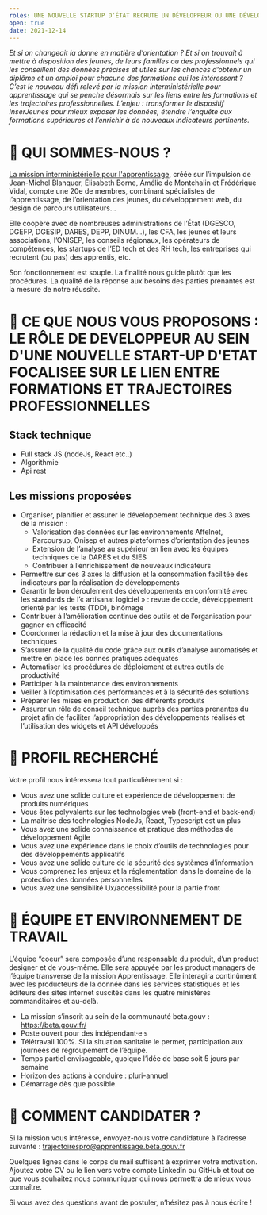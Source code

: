 ```yaml
---
roles: UNE NOUVELLE STARTUP D’ÉTAT RECRUTE UN DÉVELOPPEUR OU UNE DÉVELOPPEUSE FULL STACK POUR AIDER LES JEUNES À S’ORIENTER
open: true
date: 2021-12-14
---
```

*Et si on changeait la donne en matière d’orientation ? Et si on trouvait à mettre à disposition des jeunes, de leurs familles ou des professionnels qui les conseillent des données précises et utiles sur les chances d’obtenir un diplôme et un emploi pour chacune des formations qui les intéressent ? C’est le nouveau défi relevé par la mission interministérielle pour apprentissage qui se penche désormais sur les liens entre les formations et les trajectoires professionnelles. L’enjeu : transformer le dispositif InserJeunes pour mieux exposer les données, étendre l’enquête aux formations supérieures et l’enrichir à de nouveaux indicateurs pertinents.*



# 👋 QUI SOMMES-NOUS ?
[La mission interministérielle pour l'apprentissage](https://mission-apprentissage.gitbook.io/general/), créée sur l’impulsion de Jean-Michel Blanquer, Élisabeth Borne, Amélie de Montchalin et Frédérique Vidal, compte une 20e de membres, combinant spécialistes de l’apprentissage, de l’orientation des jeunes, du développement web, du design de parcours utilisateurs… 


Elle coopère avec de nombreuses administrations de l’État (DGESCO, DGEFP, DGESIP, DARES, DEPP, DINUM…), les CFA, les jeunes et leurs associations, l’ONISEP, les conseils régionaux, les opérateurs de compétences, les startups de l’ED tech et des RH tech, les entreprises qui recrutent (ou pas) des apprentis, etc. 

Son fonctionnement est souple. La finalité nous guide plutôt que les procédures. La qualité de la réponse aux besoins des parties prenantes est la mesure de notre réussite.



# 🤝 CE QUE NOUS VOUS PROPOSONS : LE RÔLE DE DEVELOPPEUR AU SEIN D'UNE NOUVELLE START-UP D'ETAT FOCALISEE SUR LE LIEN ENTRE FORMATIONS ET TRAJECTOIRES PROFESSIONNELLES


## Stack technique

* Full stack JS (nodeJs, React etc..)
* Algorithmie
* Api rest

## Les missions proposées

* Organiser, planifier et assurer le développement technique des 3 axes de la mission :
  * Valorisation des données sur les environnements Affelnet, Parcoursup, Onisep et autres plateformes d’orientation des jeunes
  * Extension de l’analyse au supérieur en lien avec les équipes techniques de la DARES et du SIES
  * Contribuer à l’enrichissement de nouveaux indicateurs
* Permettre sur ces 3 axes la diffusion et la consommation facilitée des indicateurs par la réalisation de développements
* Garantir le bon déroulement des développements en conformité avec les standards de l’« artisanat logiciel » : revue de code, développement orienté par les tests (TDD), binômage
* Contribuer à l’amélioration continue des outils et de l’organisation pour gagner en efficacité
* Coordonner la rédaction et la mise à jour des documentations techniques
* S’assurer de la qualité du code grâce aux outils d’analyse automatisés et mettre en place les bonnes pratiques adéquates
* Automatiser les procédures de déploiement et autres outils de productivité
* Participer à la maintenance des environnements
* Veiller à l’optimisation des performances et à la sécurité des solutions
* Préparer les mises en production des différents produits
* Assurer un rôle de conseil technique auprès des parties prenantes du projet afin de faciliter l’appropriation des développements réalisés et l’utilisation des widgets et API développés



# 🔎 PROFIL RECHERCHÉ 

Votre profil nous intéressera tout particulièrement si :
* Vous avez une solide culture et expérience de développement de produits numériques
* Vous êtes polyvalents sur les technologies web (front-end et back-end)
* La maitrise des technologies NodeJs, React, Typescript est un plus
* Vous avez une solide connaissance et pratique des méthodes de développement Agile
* Vous avez une expérience dans le choix d’outils de technologies pour des développements applicatifs
* Vous avez une solide culture de la sécurité des systèmes d’information
* Vous comprenez les enjeux et la réglementation dans le domaine de la protection des données personnelles
* Vous avez une sensibilité Ux/accessibilité pour la partie front



# 📌 ÉQUIPE ET ENVIRONNEMENT DE TRAVAIL

L’équipe “coeur” sera composée d’une responsable du produit, d’un product designer et de vous-même. Elle sera appuyée par les product managers de l’équipe transverse de la mission Apprentissage. Elle interagira continûment avec les producteurs de la donnée dans les services statistiques et les éditeurs des sites internet suscités dans les quatre ministères commanditaires et au-delà. 

* La mission s’inscrit au sein de la communauté beta.gouv : https://beta.gouv.fr/ 
* Poste ouvert pour des indépendant·e·s 
* Télétravail 100%. Si la situation sanitaire le permet, participation aux journées de regroupement de l’équipe.  
* Temps partiel envisageable, quoique l’idée de base soit 5 jours par semaine
* Horizon des actions à conduire : pluri-annuel 
* Démarrage dès que possible.



# 🚀 COMMENT CANDIDATER ?

Si la mission vous intéresse, envoyez-nous votre candidature à l’adresse suivante : trajectoirespro@apprentissage.beta.gouv.fr
 
Quelques lignes dans le corps du mail suffisent à exprimer votre motivation. Ajoutez votre CV ou le lien vers votre compte Linkedin ou GitHub et tout ce que vous souhaitez nous communiquer qui nous permettra de mieux vous connaître.

Si vous avez des questions avant de postuler, n’hésitez pas à nous écrire !
